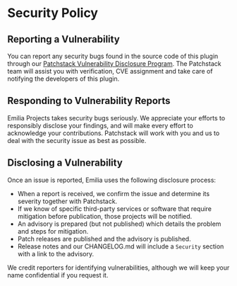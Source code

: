 # Security Policy

## Reporting a Vulnerability

You can report any security bugs found in the source code of this plugin through our [Patchstack Vulnerability Disclosure Program](https://patchstack.com/database/vdp/progress-planner). The Patchstack team will assist you with verification, CVE assignment and take care of notifying the developers of this plugin.

## Responding to Vulnerability Reports

Emilia Projects takes security bugs seriously.  We appreciate your efforts to responsibly disclose your findings, and will make every effort to acknowledge your contributions. Patchstack will work with you and us to deal with the security issue as best as possible.

## Disclosing a Vulnerability

Once an issue is reported, Emilia uses the following disclosure process:

- When a report is received, we confirm the issue and determine its severity together with Patchstack.
- If we know of specific third-party services or software that require mitigation before publication, those projects will be notified.
- An advisory is prepared (but not published) which details the problem and steps for mitigation.
- Patch releases are published and the advisory is published.
- Release notes and our CHANGELOG.md will include a `Security` section with a link to the advisory.

We credit reporters for identifying vulnerabilities, although we will keep your name confidential if you request it.
